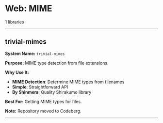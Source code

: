 # Web: MIME

1 libraries

---

## trivial-mimes

**System Name:** `trivial-mimes`

**Purpose:** MIME type detection from file extensions.

**Why Use It:**
- **MIME Detection**: Determine MIME types from filenames
- **Simple**: Straightforward API
- **By Shinmera**: Quality Shirakumo library

**Best For:** Getting MIME types for files.

**Note:** Repository moved to Codeberg.

---


